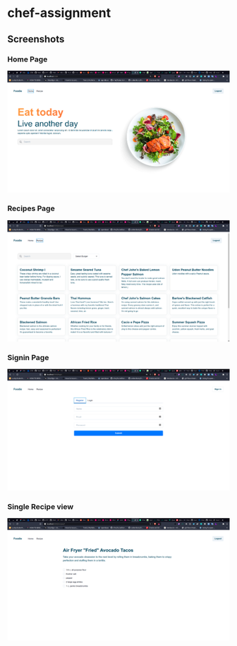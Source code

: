 # chef-assignment

## Screenshots

### Home Page

![Home page](./static/images/readme/home-page.png)

### Recipes Page

![Recipes Page](./static/images/readme/Recipes.png)

### Signin Page

![Sign in](./static/images/readme/signin.png)

### Single Recipe view

![Single Recipe](./static/images/readme/recipe.png)
